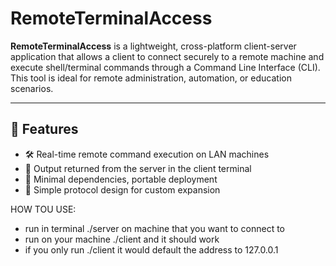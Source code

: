 # RemoteTerminalAccess

**RemoteTerminalAccess** is a lightweight, cross-platform client-server application that allows a client to connect securely to a remote machine and execute shell/terminal commands through a Command Line Interface (CLI). This tool is ideal for remote administration, automation, or education scenarios.

---

## 🚀 Features

- 🛠️ Real-time remote command execution on LAN machines
- 📄 Output returned from the server in the client terminal
- 🧱 Minimal dependencies, portable deployment
- 📡 Simple protocol design for custom expansion


HOW TOU USE:
-   run in terminal ./server on machine that you want to connect to
-   run on your machine ./client <ip address> and it should work
-   if you only run ./client it would default the address to 127.0.0.1
